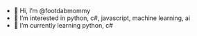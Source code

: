 - 👋 Hi, I’m @footdabmommy
- 👀 I’m interested in python, c#, javascript, machine learning, ai
- 🌱 I’m currently learning python, c#

<!---
footdabmommy/footdabmommy is a ✨ special ✨ repository because its `README.md` (this file) appears on your GitHub profile.
You can click the Preview link to take a look at your changes.
--->
